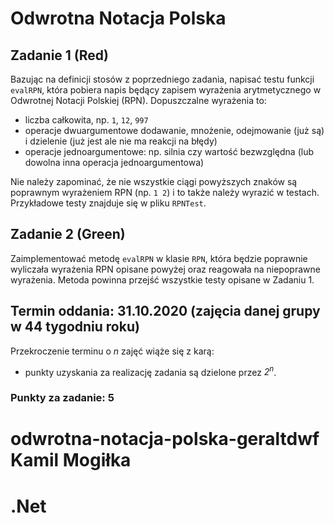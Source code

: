 # Odwrotna Notacja Polska

## Zadanie 1 (Red)
Bazując na definicji stosów z poprzedniego zadania,
napisać testu funkcji `evalRPN`, która pobiera napis będący zapisem wyrażenia arytmetycznego 
w Odwrotnej Notacji Polskiej (RPN). Dopuszczalne wyrażenia to:
- liczba całkowita, np. `1`, `12`, `997`
- operacje dwuargumentowe dodawanie, mnożenie, odejmowanie (już są) i dzielenie (już jest ale nie ma reakcji na błędy)
- operacje jednoargumentowe: np. silnia czy wartość bezwzględna (lub dowolna inna operacja jednoargumentowa)

Nie należy zapominać, że nie wszystkie ciągi powyższych znaków są poprawnym 
wyrażeniem RPN (np. `1 2`) i to także należy wyrazić w testach. 
Przykładowe testy znajduje się w pliku `RPNTest`.

## Zadanie 2 (Green)
Zaimplementować metodę `evalRPN` w klasie `RPN`, 
która będzie poprawnie wyliczała wyrażenia RPN opisane powyżej 
oraz reagowała na niepoprawne wyrażenia. Metoda powinna przejść wszystkie testy 
opisane w Zadaniu 1.

## Termin oddania: 31.10.2020 (zajęcia danej grupy w 44 tygodniu roku)
Przekroczenie terminu o *n* zajęć wiąże się z karą:
- punkty uzyskania za realizację zadania są dzielone przez *2<sup>n</sup>*.

### Punkty za zadanie: 5
# odwrotna-notacja-polska-geraltdwf Kamil Mogiłka
# .Net
